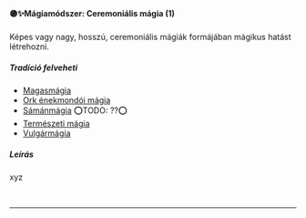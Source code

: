 #### 🟣✨Mágiamódszer: Ceremoniális mágia (1)

Képes vagy nagy, hosszú, ceremoniális mágiák formájában mágikus hatást létrehozni.

##### Tradíció felveheti

- [Magasmágia](../051_01_magasmagia.md)
- [Ork énekmondói mágia](../051_07_ork_enekmondoi_magia.md)
- [Sámánmágia](../051_06_samanmagia.md) ⭕TODO: ??⭕
- [Természeti mágia](../051_05_termeszeti_magia.md)
- [Vulgármágia](../051_02_vulgarmagia.md)

##### Leírás

xyz

<br />

---
